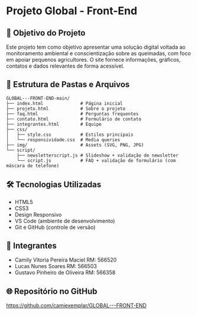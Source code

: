 # Projeto Global - Front-End

## 🎯 Objetivo do Projeto
Este projeto tem como objetivo apresentar uma solução digital voltada ao monitoramento ambiental e conscientização sobre as queimadas, com foco em apoiar pequenos agricultores. O site fornece informações, gráficos, contatos e dados relevantes de forma acessível.

## 📁 Estrutura de Pastas e Arquivos

```
GLOBAL---FRONT-END-main/  
├── index.html              # Página inicial  
├── projeto.html            # Sobre o projeto  
├── faq.html                # Perguntas frequentes  
├── contato.html            # Formulário de contato  
├── integrantes.html        # Equipe  
├── css/  
│   ├── style.css           # Estilos principais  
│   └── responsividade.css  # Media queries  
├── img/                    # Assets (SVG, PNG, JPG)  
└── script/  
    ├── newsletterscript.js # Slideshow + validação de newsletter  
    └── script.js           # FAQ + validação de formulário (com máscara de telefone)  
```

## 🛠️ Tecnologias Utilizadas

- HTML5
- CSS3
- Design Responsivo
- VS Code (ambiente de desenvolvimento)
- Git e GitHub (controle de versão)

## 👥 Integrantes

- Camily Vitoria Pereira Maciel  RM: 566520
- Lucas Nunes Soares             RM: 566503
- Gustavo Pinheiro de Oliveira   RM: 566358


## 🌐 Repositório no GitHub

https://github.com/camiexemplar/GLOBAL---FRONT-END
